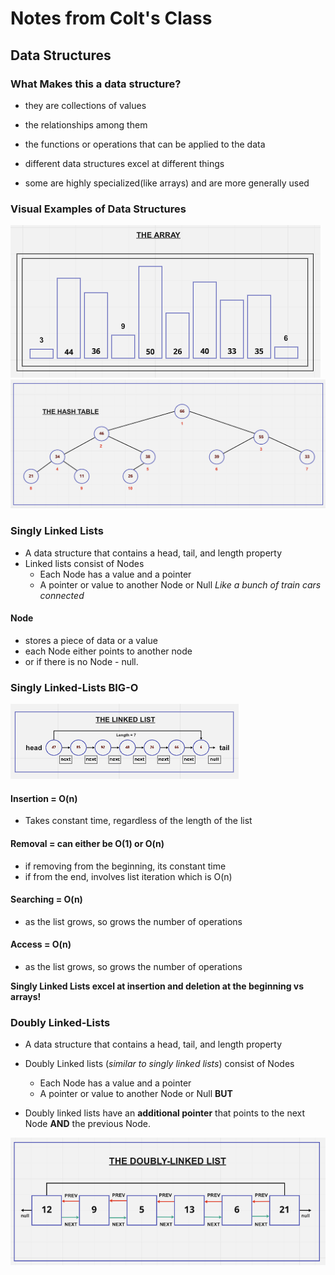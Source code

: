 # Notes from Colt's Class

## Data Structures

### What Makes this a data structure?

- they are collections of values
- the relationships among them
- the functions or operations that can be applied to the data

- different data structures excel at different things
- some are highly specialized(like arrays) and are more generally used

### Visual Examples of Data Structures

![The Array](./UMLs/arrays.png)
![The Hash Table](./UMLs/hash-table.png)

### Singly Linked Lists

- A data structure that contains a head, tail, and length property
- Linked lists consist of Nodes
  - Each Node has a value and a pointer
  - A pointer or value to another Node or Null
*Like a bunch of train cars connected*

#### Node

- stores a piece of data or a value
- each Node either points to another node
- or if there is no Node - null.

### Singly Linked-Lists BIG-O

![The Linked List](./UMLs/singly-linked-list.png)

#### **Insertion** = O(n)
  
- Takes constant time, regardless of the length of the list

#### **Removal** = can either be O(1) or O(n)

- if removing from the beginning, its constant time
- if from the end, involves list iteration which is O(n)

#### **Searching** = O(n)

- as the list grows, so grows the number of operations

#### **Access** = O(n)

- as the list grows, so grows the number of operations

**Singly Linked Lists excel at insertion and deletion at the beginning vs arrays!**

### Doubly Linked-Lists

- A data structure that contains a head, tail, and length property

- Doubly Linked lists (*similar to singly linked lists*) consist of Nodes
  - Each Node has a value and a pointer
  - A pointer or value to another Node or Null
**BUT**
- Doubly linked lists have an **additional pointer** that points to the next Node **AND** the previous Node.

![Doubly-Linked-List](./UMLs/doubly-linked-list.png)

